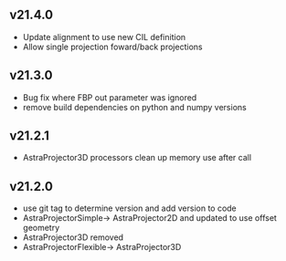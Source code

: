 ## v21.4.0
  - Update alignment to use new CIL definition
  - Allow single projection foward/back projections
## v21.3.0
  - Bug fix where FBP out parameter was ignored
  - remove build dependencies on python and numpy versions
## v21.2.1
  - AstraProjector3D processors clean up memory use after call
## v21.2.0
  - use git tag to determine version and add version to code
  - AstraProjectorSimple-> AstraProjector2D and updated to use offset geometry
  - AstraProjector3D removed
  - AstraProjectorFlexible-> AstraProjector3D

